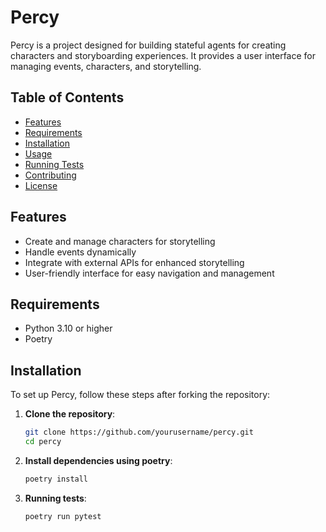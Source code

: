 # Percy

Percy is a project designed for building stateful agents for creating characters and storyboarding experiences. It provides a user interface for managing events, characters, and storytelling.

## Table of Contents

- [Features](#features)
- [Requirements](#requirements)
- [Installation](#installation)
- [Usage](#usage)
- [Running Tests](#running-tests)
- [Contributing](#contributing)
- [License](#license)

## Features

- Create and manage characters for storytelling
- Handle events dynamically
- Integrate with external APIs for enhanced storytelling
- User-friendly interface for easy navigation and management

## Requirements

- Python 3.10 or higher
- Poetry

## Installation

To set up Percy, follow these steps after forking the repository:

1. **Clone the repository**:

   ```bash
   git clone https://github.com/yourusername/percy.git
   cd percy

1. **Install dependencies using poetry**:

   ```bash
   poetry install
   
1. **Running tests**:

   ```bash
   poetry run pytest
